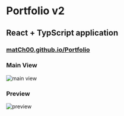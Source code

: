 # Portfolio v2

## React + TypScript application

### [matCh00.github.io/Portfolio](https://match00.github.io/Portfolio/)

### Main View
![main view](portfolio/public/Portfolio_v2.PNG)

### Preview  
![preview](portfolio\public\Portfolio_v2_preview.gif)